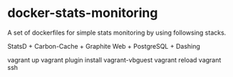 # docker-stats-monitoring

A set of dockerfiles for simple stats monitoring by using followsing stacks.

StatsD + Carbon-Cache + Graphite Web + PostgreSQL + Dashing


vagrant up
vagrant plugin install vagrant-vbguest
vagrant reload
vagrant ssh
